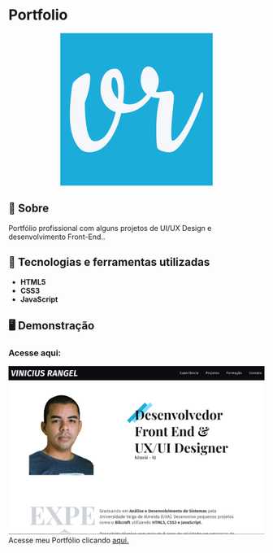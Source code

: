 # Portfolio
<div align="center">
 <a href="https://vinicius-rangel-dev.github.io/Portfolio/" target="_blank"><img src="https://github.com/Vinicius-Rangel-dev/Portfolio/blob/f51cbcdaf3284a9bc97c17ba3ef82052daeb0372/img/og-image.png"></a>
</div>
 
 ## 📖 Sobre
 Portfólio profissional com alguns projetos de UI/UX Design e desenvolvimento Front-End..
 
 ## 🔧 Tecnologias e ferramentas utilizadas
- **HTML5**
- **CSS3**
- **JavaScript**

## 🖥️ Demonstração
### Acesse aqui:

<a href="https://vinicius-rangel-dev.github.io/Portfolio/" target="_blank"><img src="https://github.com/Vinicius-Rangel-dev/Portfolio/blob/a21b26cb8a86d0840b6729cd9272e44758d217fe/cover.png"></a>
Acesse meu Portfólio clicando <a href="https://vinicius-rangel-dev.github.io/Portfolio/" target="_blank">aqui.</a>
